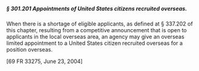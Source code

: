 ##### § 301.201 Appointments of United States citizens recruited overseas. #####

When there is a shortage of eligible applicants, as defined at § 337.202 of this chapter, resulting from a competitive announcement that is open to applicants in the local overseas area, an agency may give an overseas limited appointment to a United States citizen recruited overseas for a position overseas.

[69 FR 33275, June 23, 2004]